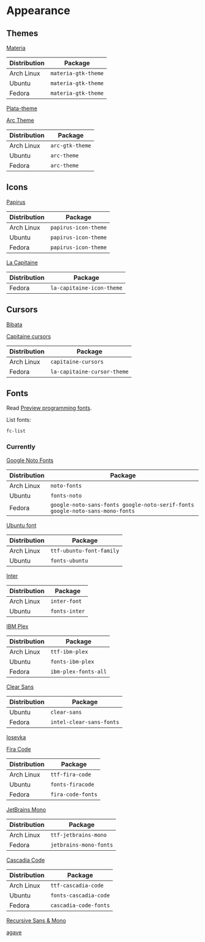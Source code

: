 # Appearance

## Themes

[Materia](https://github.com/nana-4/materia-theme)

| Distribution | Package             |
| ------------ | ------------------- |
| Arch Linux   | `materia-gtk-theme` |
| Ubuntu       | `materia-gtk-theme` |
| Fedora       | `materia-gtk-theme` |

[Plata-theme](https://gitlab.com/tista500/plata-theme)

[Arc Theme](https://github.com/jnsh/arc-theme)

| Distribution | Package         |
| ------------ | --------------- |
| Arch Linux   | `arc-gtk-theme` |
| Ubuntu       | `arc-theme`     |
| Fedora       | `arc-theme`     |

## Icons

[Papirus](https://github.com/PapirusDevelopmentTeam/papirus-icon-theme)

| Distribution | Package              |
| ------------ | -------------------- |
| Arch Linux   | `papirus-icon-theme` |
| Ubuntu       | `papirus-icon-theme` |
| Fedora       | `papirus-icon-theme` |

[La Capitaine](https://github.com/keeferrourke/la-capitaine-icon-theme)

| Distribution | Package                   |
| ------------ | ------------------------- |
| Fedora       | `la-capitaine-icon-theme` |

## Cursors

[Bibata](https://github.com/KaizIqbal/Bibata_Cursor)

[Capitaine cursors](https://github.com/keeferrourke/capitaine-cursors)

| Distribution | Package                     |
| ------------ | --------------------------- |
| Arch Linux   | `capitaine-cursors`         |
| Fedora       | `la-capitaine-cursor-theme` |

## Fonts

Read [Preview programming fonts](https://www.programmingfonts.org/).

List fonts:

```sh
fc-list
```

### Currently

[Google Noto Fonts](https://www.google.com/get/noto/)

| Distribution | Package                                                                      |
| ------------ | ---------------------------------------------------------------------------- |
| Arch Linux   | `noto-fonts`                                                                 |
| Ubuntu       | `fonts-noto`                                                                 |
| Fedora       | `google-noto-sans-fonts google-noto-serif-fonts google-noto-sans-mono-fonts` |

[Ubuntu font](https://design.ubuntu.com/font/)

| Distribution | Package                  |
| ------------ | ------------------------ |
| Arch Linux   | `ttf-ubuntu-font-family` |
| Ubuntu       | `fonts-ubuntu`           |

[Inter](https://github.com/rsms/inter)

| Distribution | Package       |
| ------------ | ------------- |
| Arch Linux   | `inter-font`  |
| Ubuntu       | `fonts-inter` |

[IBM Plex](https://github.com/IBM/plex)

| Distribution | Package              |
| ------------ | -------------------- |
| Arch Linux   | `ttf-ibm-plex`       |
| Ubuntu       | `fonts-ibm-plex`     |
| Fedora       | `ibm-plex-fonts-all` |

[Clear Sans](https://01.org/clear-sans)

| Distribution | Package                  |
| ------------ | ------------------------ |
| Ubuntu       | `clear-sans`             |
| Fedora       | `intel-clear-sans-fonts` |

[Iosevka](https://github.com/be5invis/Iosevka)

[Fira Code](https://github.com/tonsky/FiraCode)

| Distribution | Package           |
| ------------ | ----------------- |
| Arch Linux   | `ttf-fira-code`   |
| Ubuntu       | `fonts-firacode`  |
| Fedora       | `fira-code-fonts` |

[JetBrains Mono](https://github.com/JetBrains/JetBrainsMono)

| Distribution | Package                |
| ------------ | ---------------------- |
| Arch Linux   | `ttf-jetbrains-mono`   |
| Fedora       | `jetbrains-mono-fonts` |

[Cascadia Code](https://github.com/microsoft/cascadia-code)

| Distribution | Package               |
| ------------ | --------------------- |
| Arch Linux   | `ttf-cascadia-code`   |
| Ubuntu       | `fonts-cascadia-code` |
| Fedora       | `cascadia-code-fonts` |

[Recursive Sans & Mono](https://github.com/arrowtype/recursive)

[agave](https://github.com/agarick/agave)
